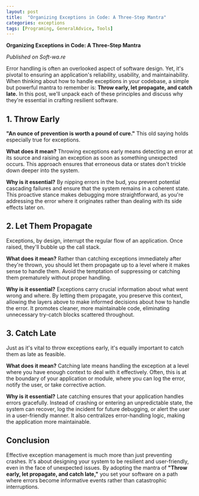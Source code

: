 ```yaml
---
layout: post
title:  "Organizing Exceptions in Code: A Three-Step Mantra"
categories: exceptions 
tags: [Programing, GeneralAdvice, Tools]
---
```


**Organizing Exceptions in Code: A Three-Step Mantra**

*Published on Soft-wa.re*

Error handling is often an overlooked aspect of software design. Yet, it's pivotal to ensuring an application's reliability, usability, and maintainability. When thinking about how to handle exceptions in your codebase, a simple but powerful mantra to remember is: **Throw early, let propagate, and catch late.** In this post, we'll unpack each of these principles and discuss why they're essential in crafting resilient software.

## 1. Throw Early

**"An ounce of prevention is worth a pound of cure."** This old saying holds especially true for exceptions.

**What does it mean?**
Throwing exceptions early means detecting an error at its source and raising an exception as soon as something unexpected occurs. This approach ensures that erroneous data or states don't trickle down deeper into the system.

**Why is it essential?**
By nipping errors in the bud, you prevent potential cascading failures and ensure that the system remains in a coherent state. This proactive stance makes debugging more straightforward, as you're addressing the error where it originates rather than dealing with its side effects later on.

## 2. Let Them Propagate

Exceptions, by design, interrupt the regular flow of an application. Once raised, they'll bubble up the call stack.

**What does it mean?**
Rather than catching exceptions immediately after they're thrown, you should let them propagate up to a level where it makes sense to handle them. Avoid the temptation of suppressing or catching them prematurely without proper handling.

**Why is it essential?**
Exceptions carry crucial information about what went wrong and where. By letting them propagate, you preserve this context, allowing the layers above to make informed decisions about how to handle the error. It promotes cleaner, more maintainable code, eliminating unnecessary try-catch blocks scattered throughout.

## 3. Catch Late

Just as it's vital to throw exceptions early, it's equally important to catch them as late as feasible.

**What does it mean?**
Catching late means handling the exception at a level where you have enough context to deal with it effectively. Often, this is at the boundary of your application or module, where you can log the error, notify the user, or take corrective action.

**Why is it essential?**
Late catching ensures that your application handles errors gracefully. Instead of crashing or entering an unpredictable state, the system can recover, log the incident for future debugging, or alert the user in a user-friendly manner. It also centralizes error-handling logic, making the application more maintainable.

## Conclusion

Effective exception management is much more than just preventing crashes. It's about designing your system to be resilient and user-friendly, even in the face of unexpected issues. By adopting the mantra of **"Throw early, let propagate, and catch late,"** you set your software on a path where errors become informative events rather than catastrophic interruptions.
